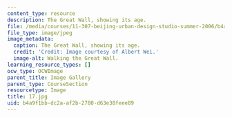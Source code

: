 ```yaml
---
content_type: resource
description: The Great Wall, showing its age.
file: /media/courses/11-307-beijing-urban-design-studio-summer-2006/b4a9f1bbdc2aaf2b2780d63e38feee89_17.jpg
file_type: image/jpeg
image_metadata:
  caption: The Great Wall, showing its age.
  credit: 'Credit: Image courtesy of Albert Wei.'
  image-alt: Walking the Great Wall.
learning_resource_types: []
ocw_type: OCWImage
parent_title: Image Gallery
parent_type: CourseSection
resourcetype: Image
title: 17.jpg
uid: b4a9f1bb-dc2a-af2b-2780-d63e38feee89
---
```

